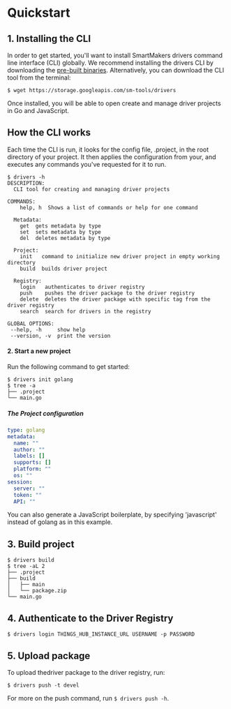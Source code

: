 # Quickstart

## 1. Installing the CLI

In order to get started, you'll want to install SmartMakers drivers command line interface (CLI) globally. We recommend installing the drivers CLI by downloading the [pre-built binaries](https://storage.googleapis.com/sm-tools/drivers). Alternatively, you can download the CLI tool from the terminal:

``` shell
$ wget https://storage.googleapis.com/sm-tools/drivers
```

Once installed, you will be able to open create and manage driver projects in Go and JavaScript.

## How the CLI works

Each time the CLI is run, it looks for the config file, .project, in the root directory of your project. It then applies the configuration from your, and executes any commands you've requested for it to run.

``` shell
$ drivers -h
DESCRIPTION:
  CLI tool for creating and managing driver projects

COMMANDS:
    help, h  Shows a list of commands or help for one command

  Metadata:
    get  gets metadata by type
    set  sets metadata by type
    del  deletes metadata by type

  Project:
    init   command to initialize new driver project in empty working directory
    build  builds driver project

  Registry:
    login   authenticates to driver registry
    push    pushes the driver package to the driver registry
    delete  deletes the driver package with specific tag from the driver registry
    search  search for drivers in the registry

GLOBAL OPTIONS:
 --help, -h     show help
 --version, -v  print the version
```


#### 2. Start a new project

Run the following command to get started:

```
$ drivers init golang
$ tree -a
├── .project
└── main.go
```

##### The Project configuration

```yaml
type: golang
metadata:
  name: ""
  author: ""
  labels: []
  supports: []
  platform: ""
  os: ""
session:
  server: ""
  token: ""
  API: ""
```

You can also generate a JavaScript boilerplate, by specifying 'javascript' instead of golang as in this example.

## 3. Build project

``` shell
$ drivers build
$ tree -aL 2
├── .project
├── build
│   ├── main
│   └── package.zip
└── main.go
```

## 4. Authenticate to the Driver Registry

``` shell
$ drivers login THINGS_HUB_INSTANCE_URL USERNAME -p PASSWORD
```

## 5. Upload package

To upload thedriver package to the driver registry, run:

``` shell
$ drivers push -t devel
```

For more on the push command, run `$ drivers push -h`.


